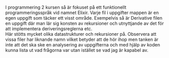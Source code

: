 I programmering 2 kursen så är fokuset på ett funktionellt programmeringsspråk vid namnet Elixir. Varje fil i uppgifter mappen är en egen uppgift som täcker ett visst område. Exempelvis så är Derivative filen en uppgift där man lär sig konsten av rekursioner och utnyttjande av det för att implementera deriveringsreglerna etc.  
Här stötts mycket olika datastrukturer och rekursioner på. 
Observera att vissa filer har liknande namn vilket betyder att de hör ihop men tanken är inte att det ska ske en analysering av uppgifterna och med hjälp av koden kunna lista ut vad frågorna var utan istället se vad jag är kapabel av.  


